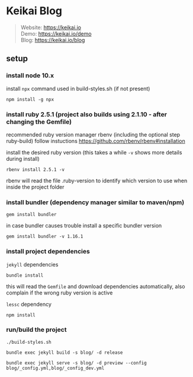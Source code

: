 # Keikai Blog

> Website: https://keikai.io  
> Demo: https://keikai.io/demo  
> Blog: https://keikai.io/blog

## setup

### install node 10.x
install `npx` command used in build-styles.sh (if not present)

    npm install -g npx

### install ruby 2.5.1 (project also builds using 2.1.10 - after changing the Gemfile)

recommended ruby version manager rbenv 
(including the optional step ruby-build)
follow instuctions https://github.com/rbenv/rbenv#installation

install the desired ruby version (this takes a while `-v` shows more details during install)

    rbenv install 2.5.1 -v

rbenv will read the file .ruby-version to identify which version to use when inside the project folder

### install bundler (dependency manager similar to maven/npm)

    gem install bundler
    
in case bundler causes trouble install a specific bundler version

    gem install bundler -v 1.16.1

### install project dependencies
`jekyll` dependencies

    bundle install
  
this will read the `Gemfile` and download dependencies automatically, also complain if the wrong ruby version is active

`lessc` dependency

    npm install


### run/build the project

    ./build-styles.sh

    bundle exec jekyll build -s blog/ -d release

    bundle exec jekyll serve -s blog/ -d preview --config blog/_config.yml,blog/_config_dev.yml
